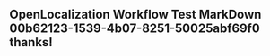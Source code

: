 <properties
ms.topic="hero-topic"
ms.test1="hero-topic"
ms.test2="test"/>


## OpenLocalization Workflow Test MarkDown 00b62123-1539-4b07-8251-50025abf69f0 thanks!



<!--HONumber=Jul16_HO4-->


